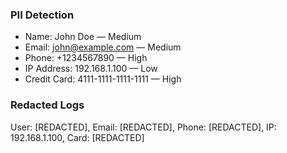 ### PII Detection
- Name: John Doe — Medium
- Email: john@example.com — Medium
- Phone: +1234567890 — High
- IP Address: 192.168.1.100 — Low
- Credit Card: 4111-1111-1111-1111 — High

### Redacted Logs
User: [REDACTED], Email: [REDACTED], Phone: [REDACTED], IP: 192.168.1.100, Card: [REDACTED]